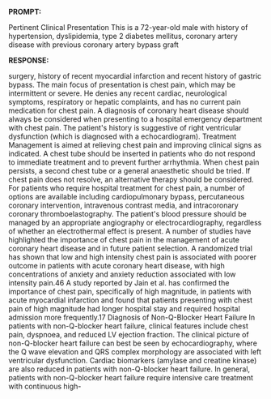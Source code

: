 **PROMPT:**

Pertinent Clinical Presentation  This is a 72-year-old male with history of hypertension, dyslipidemia, type 2 diabetes mellitus, coronary artery disease with previous coronary artery bypass graft

**RESPONSE:**

  surgery, history of recent myocardial infarction and recent history of gastric bypass. The main focus of presentation is chest pain, which may be intermittent or severe. He denies any recent cardiac, neurological symptoms, respiratory or hepatic complaints, and has no current pain medication for chest pain. A diagnosis of coronary heart disease should always be considered when presenting to a hospital emergency department with chest pain. The patient's history is suggestive of right ventricular dysfunction (which is diagnosed with a echocardiogram).  Treatment Management is aimed at relieving chest pain and improving clinical signs as indicated. A chest tube should be inserted in patients who do not respond to immediate treatment and to prevent further arrhythmia. When chest pain persists, a second chest tube or a general anaesthetic should be tried. If chest pain does not resolve, an alternative therapy should be considered. For patients who require hospital treatment for chest pain, a number of options are available including cardiopulmonary bypass, percutaneous coronary intervention, intravenous contrast media, and intracoronary coronary thromboelastography. The patient's blood pressure should be managed by an appropriate angiography or electrocardiography, regardless of whether an electrothermal effect is present. A number of studies have highlighted the importance of chest pain in the management of acute coronary heart disease and in future patient selection. A randomized trial has shown that low and high intensity chest pain is associated with poorer outcome in patients with acute coronary heart disease, with high concentrations of anxiety and anxiety reduction associated with low intensity pain.46 A study reported by Jain et al. has confirmed the importance of chest pain, specifically of high magnitude, in patients with acute myocardial infarction and found that patients presenting with chest pain of high magnitude had longer hospital stay and required hospital admission more frequently.17  Diagnosis of Non-Q-Blocker Heart Failure In patients with non-Q-blocker heart failure, clinical features include chest pain, dyspnoea, and reduced LV ejection fraction. The clinical picture of non-Q-blocker heart failure can best be seen by echocardiography, where the Q wave elevation and QRS complex morphology are associated with left ventricular dysfunction. Cardiac biomarkers (amylase and creatine kinase) are also reduced in patients with non-Q-blocker heart failure. In general, patients with non-Q-blocker heart failure require intensive care treatment with continuous high-